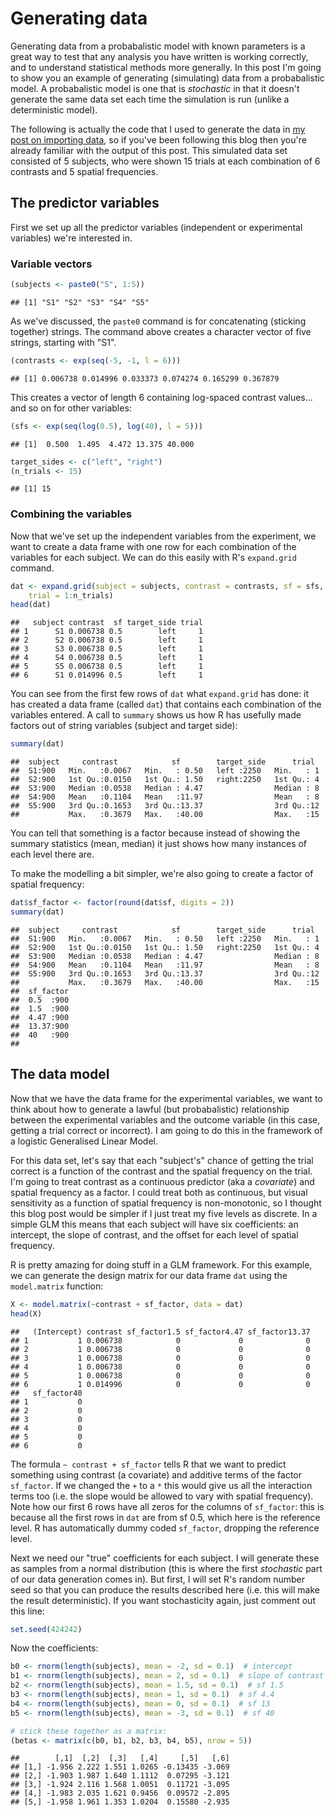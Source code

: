 # Generating data

Generating data from a probabalistic model with known parameters is a great way to test that any analysis you have written is working correctly, and to understand statistical methods more generally. In this post I'm going to show you an example of generating (simulating) data from a probabalistic model. A probabalistic model is one that is *stochastic* in that it doesn't generate the same data set each time the simulation is run (unlike a deterministic model).

The following is actually the code that I used to generate the data in [my post on importing data](TODO_link), so if you've been following this blog then you're already familiar with the output of this post. This simulated data set consisted of 5 subjects, who were shown 15 trials at each combination of 6 contrasts and 5 spatial frequencies.

## The predictor variables

First we set up all the predictor variables (independent or experimental variables) we're interested in.

### Variable vectors


```r
(subjects <- paste0("S", 1:5))
```

```
## [1] "S1" "S2" "S3" "S4" "S5"
```


As we've discussed, the `paste0` command is for concatenating (sticking together) strings. The command above creates a character vector of five strings, starting with "S1".


```r
(contrasts <- exp(seq(-5, -1, l = 6)))
```

```
## [1] 0.006738 0.014996 0.033373 0.074274 0.165299 0.367879
```


This creates a vector of length 6 containing log-spaced contrast values... and so on for other variables:


```r
(sfs <- exp(seq(log(0.5), log(40), l = 5)))
```

```
## [1]  0.500  1.495  4.472 13.375 40.000
```

```r
target_sides <- c("left", "right")
(n_trials <- 15)
```

```
## [1] 15
```


### Combining the variables

Now that we've set up the independent variables from the experiment, we want to create a data frame with one row for each combination of the variables for each subject. We can do this easily with R's `expand.grid` command.


```r
dat <- expand.grid(subject = subjects, contrast = contrasts, sf = sfs, target_side = target_sides, 
    trial = 1:n_trials)
head(dat)
```

```
##   subject contrast  sf target_side trial
## 1      S1 0.006738 0.5        left     1
## 2      S2 0.006738 0.5        left     1
## 3      S3 0.006738 0.5        left     1
## 4      S4 0.006738 0.5        left     1
## 5      S5 0.006738 0.5        left     1
## 6      S1 0.014996 0.5        left     1
```


You can see from the first few rows of `dat` what `expand.grid` has done: it has created a data frame (called `dat`) that contains each combination of the variables entered. A call to `summary` shows us how R has usefully made factors out of string variables (subject and target side):


```r
summary(dat)
```

```
##  subject     contrast            sf        target_side      trial   
##  S1:900   Min.   :0.0067   Min.   : 0.50   left :2250   Min.   : 1  
##  S2:900   1st Qu.:0.0150   1st Qu.: 1.50   right:2250   1st Qu.: 4  
##  S3:900   Median :0.0538   Median : 4.47                Median : 8  
##  S4:900   Mean   :0.1104   Mean   :11.97                Mean   : 8  
##  S5:900   3rd Qu.:0.1653   3rd Qu.:13.37                3rd Qu.:12  
##           Max.   :0.3679   Max.   :40.00                Max.   :15
```


You can tell that something is a factor because instead of showing the summary statistics (mean, median) it just shows how many instances of each level there are.

To make the modelling a bit simpler, we're also going to create a factor of spatial frequency:


```r
dat$sf_factor <- factor(round(dat$sf, digits = 2))
summary(dat)
```

```
##  subject     contrast            sf        target_side      trial   
##  S1:900   Min.   :0.0067   Min.   : 0.50   left :2250   Min.   : 1  
##  S2:900   1st Qu.:0.0150   1st Qu.: 1.50   right:2250   1st Qu.: 4  
##  S3:900   Median :0.0538   Median : 4.47                Median : 8  
##  S4:900   Mean   :0.1104   Mean   :11.97                Mean   : 8  
##  S5:900   3rd Qu.:0.1653   3rd Qu.:13.37                3rd Qu.:12  
##           Max.   :0.3679   Max.   :40.00                Max.   :15  
##  sf_factor  
##  0.5  :900  
##  1.5  :900  
##  4.47 :900  
##  13.37:900  
##  40   :900  
## 
```


## The data model

Now that we have the data frame for the experimental variables, we want to think about how to generate a lawful (but probabalistic) relationship between the experimental variables and the outcome variable (in this case, getting a trial correct or incorrect). I am going to do this in the framework of a logistic Generalised Linear Model. 

For this data set, let's say that each "subject's" chance of getting the trial correct is a function of the contrast and the spatial frequency on the trial. I'm going to treat contrast as a continuous predictor (aka a *covariate*) and spatial frequency as a factor. I could treat both as continuous, but visual sensitivity as a function of spatial frequency is non-monotonic, so I thought this blog post would be simpler if I just treat my five levels as discrete. In a simple GLM this means that each subject will have six coefficients: an intercept, the slope of contrast, and the offset for each level of spatial frequency. 

R is pretty amazing for doing stuff in a GLM framework. For this example, we can generate the design matrix for our data frame `dat` using the `model.matrix` function:


```r
X <- model.matrix(~contrast + sf_factor, data = dat)
head(X)
```

```
##   (Intercept) contrast sf_factor1.5 sf_factor4.47 sf_factor13.37
## 1           1 0.006738            0             0              0
## 2           1 0.006738            0             0              0
## 3           1 0.006738            0             0              0
## 4           1 0.006738            0             0              0
## 5           1 0.006738            0             0              0
## 6           1 0.014996            0             0              0
##   sf_factor40
## 1           0
## 2           0
## 3           0
## 4           0
## 5           0
## 6           0
```


The formula `~ contrast + sf_factor` tells R that we want to predict something using contrast (a covariate) and additive terms of the factor `sf_factor`. If we changed the `+` to a `*` this would give us all the interaction terms too (i.e. the slope would be allowed to vary with spatial frequency). Note how our first 6 rows have all zeros for the columns of `sf_factor`: this is because all the first rows in `dat` are from sf 0.5, which here is the reference level. R has automatically dummy coded `sf_factor`, dropping the reference level.

Next we need our "true" coefficients for each subject. I will generate these as samples from a normal distribution (this is where the first *stochastic* part of our data generation comes in). But first, I will set R's random number seed so that you can produce the results described here (i.e. this will make the result deterministic). If you want stochasticity again, just comment out this line:


```r
set.seed(424242)
```


Now the coefficients:

```r
b0 <- rnorm(length(subjects), mean = -2, sd = 0.1)  # intercept
b1 <- rnorm(length(subjects), mean = 2, sd = 0.1)  # slope of contrast
b2 <- rnorm(length(subjects), mean = 1.5, sd = 0.1)  # sf 1.5
b3 <- rnorm(length(subjects), mean = 1, sd = 0.1)  # sf 4.4
b4 <- rnorm(length(subjects), mean = 0, sd = 0.1)  # sf 13
b5 <- rnorm(length(subjects), mean = -3, sd = 0.1)  # sf 40

# stick these together as a matrix:
(betas <- matrix(c(b0, b1, b2, b3, b4, b5), nrow = 5))
```

```
##        [,1]  [,2]  [,3]   [,4]     [,5]   [,6]
## [1,] -1.956 2.222 1.551 1.0265 -0.13435 -3.069
## [2,] -1.903 1.987 1.640 1.1112  0.07295 -3.121
## [3,] -1.924 2.116 1.568 1.0051  0.11721 -3.095
## [4,] -1.983 2.035 1.621 0.9456  0.09572 -2.895
## [5,] -1.958 1.961 1.353 1.0204  0.15580 -2.935
```

